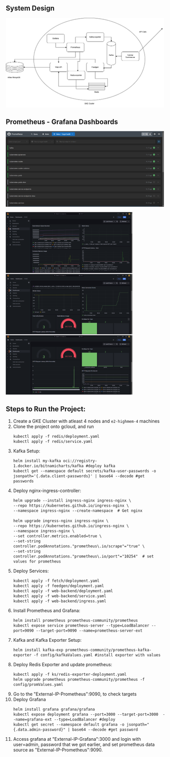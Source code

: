 ## System Design
  <img src="images/contentcuration.png" width="500" />

## Prometheus - Grafana Dashboards
<p float="left">
  <img src="images/Prometheus.png" width="500" />

</p>
<p float="left">
  <img src="images/grafana1.png" width="400" /> 
  <img src="images/grafana2.png" width="400" /> 
  <img src="images/grafana3.png" width="400" />
</p>


## Steps to Run the Project:

1. Create a GKE Cluster with atleast 4 nodes and `e2-highmem-4` machines
2. Clone the project onto gcloud, and run
    ```
    kubectl apply -f redis/deployment.yaml
    kubectl apply -f redis/service.yaml
    ```
3. Kafka Setup:
    ```
    helm install my-kafka oci://registry-1.docker.io/bitnamicharts/kafka #deploy kafka
    kubectl get --namespace default secrets/kafka-user-passwords -o jsonpath='{.data.client-passwords}' | base64 --decode #get passwords
    ```
4. Deploy nginx-ingress-controller:
    ```
    helm upgrade --install ingress-nginx ingress-nginx \
    --repo https://kubernetes.github.io/ingress-nginx \
    --namespace ingress-nginx --create-namespace  # Get nginx

    helm upgrade ingress-nginx ingress-nginx \
    --repo https://kubernetes.github.io/ingress-nginx \
    --namespace ingress-nginx \
    --set controller.metrics.enabled=true \
    --set-string controller.podAnnotations."prometheus\.io/scrape"="true" \
    --set-string controller.podAnnotations."prometheus\.io/port"="10254"  # set values for prometheus
    ```
4. Deploy Services:
    ```
    kubectl apply -f fetch/deployment.yaml
    kubectl apply -f feedgen/deployment.yaml
    kubectl apply -f web-backend/deployment.yaml
    kubectl apply -f web-backend/service.yaml
    kubectl apply -f web-backend/ingress.yaml
    ```
4. Install Prometheus and Grafana:
    ```
    helm install prometheus prometheus-community/prometheus
    kubectl expose service prometheus-server --type=LoadBalancer --port=9090 --target-port=9090 --name=prometheus-server-ext
    ```
5. Kafka and Kafka Exporter Setup:
    ```
    helm install kafka-exp prometheus-community/prometheus-kafka-exporter -f config/kafkaValues.yaml #install exporter with values
    ```
5. Deploy Redis Exporter and update prometheus:
    ```
    kubectl apply -f ks/redis-exporter-deployment.yaml 
    helm upgrade prometheus prometheus-community/prometheus -f config/promValues.yaml
    ``` 
6. Go to the "External-IP-Prometheus":9090, to check targets
7. Deploy Grafana
    ```
    helm install grafana grafana/grafana
    kubectl expose deployment grafana --port=3000 --target-port=3000  --name=grafana-ext --type=LoadBalancer #deploy
    kubectl get secret --namespace default grafana -o jsonpath="{.data.admin-password}" | base64 --decode #get password
    ```
8. Access grafana at "External-IP-Grafana":3000 and login with user=admin, password that we got earlier, and set prometheus data source as "External-IP-Prometheus":9090.
